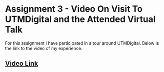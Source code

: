 # Assignment 3 - Video On Visit To UTMDigital and the Attended Virtual Talk
For this assignment I have participated in a tour around UTMDigital. Below is the link to the video of my experience.

## [Video Link](https://youtu.be/bZELTy49rSM)
